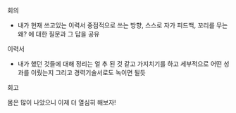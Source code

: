 회의

- 내가 현재 쓰고있는 이력서 중점적으로 쓰는 방향, 스스로 자가 피드백, 꼬리를 무는 왜? 에 대한 질문과 그 답을 공유

이력서

- 내가 했던 것들에 대해 정리는 얼 추 된 것 같고 가지치기를 하고 세부적으로 어떤 성과를 이뤘는지 그리고 경력기술서로도 녹이면 될듯

회고

몸은 많이 나았으니 이제 더 열심히 해보자!

